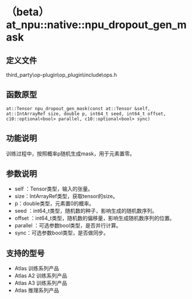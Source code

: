 # （beta）at_npu::native::npu_dropout_gen_mask

## 定义文件

third_party\op-plugin\op_plugin\include\ops.h

## 函数原型

```
at::Tensor npu_dropout_gen_mask(const at::Tensor &self, at::IntArrayRef size, double p, int64_t seed, int64_t offset, c10::optional<bool> parallel, c10::optional<bool> sync)
```

## 功能说明

训练过程中，按照概率p随机生成mask，用于元素置零。

## 参数说明

- self ：Tensor类型，输入的张量。
- size：IntArrayRef类型，获取tensor的size。
- p：double类型，元素置0的概率。
- seed ：int64_t类型，随机数的种子，影响生成的随机数序列。
- offset ：int64_t类型，随机数的偏移量，影响生成随机数序列的位置。
- parallel ：可选参数bool类型，是否并行计算。
- sync：可选参数bool类型，是否做同步。

## 支持的型号

- <term>Atlas 训练系列产品</term>
- <term>Atlas A2 训练系列产品</term>
- <term>Atlas A3 训练系列产品</term>
- <term>Atlas 推理系列产品</term>

